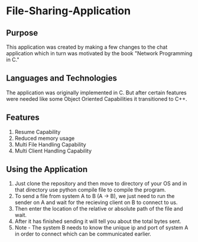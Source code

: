 # File-Sharing-Application

## Purpose

This application was created by making a few changes to the chat application which in turn was motivated by the book "Network Programming in C."

## Languages and Technologies

The application was originally implemented in C. But after certain features were needed like some Object Oriented Capabilities it transitioned to C++. 

## Features
1. Resume Capability
2. Reduced memory usage 
3. Multi File Handling Capability
4. Multi Client Handling Capability 
  
## Using the Application 

1. Just clone the repository and then move to directory of your OS and in that directory use python compile file to compile the program.
2. To send a file from system A to B (A -> B), we just need to run the sender on A and wait for the recieving client on B to connect to us. 
3. Then enter the location of the relative or absolute path of the file and wait.
4. After it has finished sending it will tell you about the total bytes sent. 
5.  Note - The system B needs to know the unique ip and port of system A in order to connect which can be communicated earlier. 
